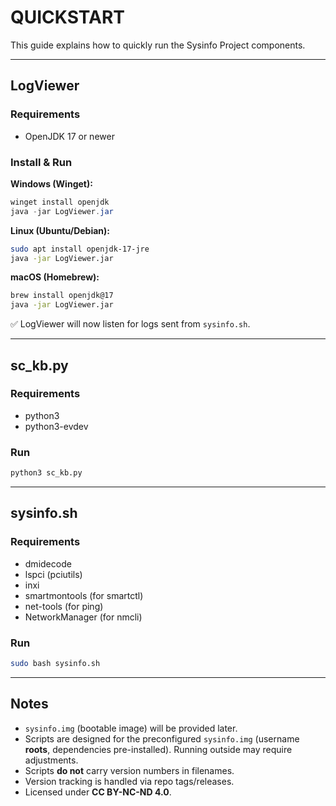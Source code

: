 # QUICKSTART

This guide explains how to quickly run the Sysinfo Project components.

---

## LogViewer

### Requirements
- OpenJDK 17 or newer

### Install & Run

**Windows (Winget):**
```powershell
winget install openjdk
java -jar LogViewer.jar
```

**Linux (Ubuntu/Debian):**
```bash
sudo apt install openjdk-17-jre
java -jar LogViewer.jar
```

**macOS (Homebrew):**
```bash
brew install openjdk@17
java -jar LogViewer.jar
```

✅ LogViewer will now listen for logs sent from `sysinfo.sh`.

---

## sc_kb.py

### Requirements
- python3
- python3-evdev

### Run
```bash
python3 sc_kb.py
```

---

## sysinfo.sh

### Requirements
- dmidecode
- lspci (pciutils)
- inxi
- smartmontools (for smartctl)
- net-tools (for ping)
- NetworkManager (for nmcli)

### Run
```bash
sudo bash sysinfo.sh
```

---

## Notes
- `sysinfo.img` (bootable image) will be provided later.  
- Scripts are designed for the preconfigured `sysinfo.img` (username **roots**, dependencies pre-installed). Running outside may require adjustments.  
- Scripts **do not** carry version numbers in filenames.  
- Version tracking is handled via repo tags/releases.  
- Licensed under **CC BY-NC-ND 4.0**.  
